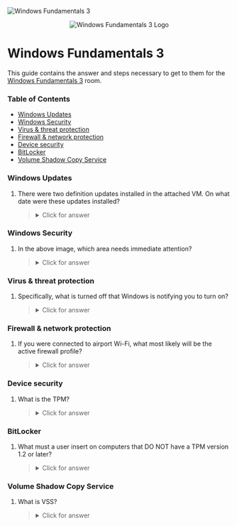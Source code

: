![Windows Fundamentals 3](https://assets.tryhackme.com/room-banners/windows.png)

<p align="center">
   <img src="https://github.com/Kevinovitz/TryHackMe_Writeups/blob/main/windowsfundamentals2/Windows_Fundamentals_3_Cover.png" alt="Windows Fundamentals 3 Logo">
</p>

# Windows Fundamentals 3

This guide contains the answer and steps necessary to get to them for the [Windows Fundamentals 3](https://tryhackme.com/room/windowsfundamentals3xzx) room.

### Table of Contents

- [Windows Updates](#windows-updates)
- [Windows Security](#windows-security)
- [Virus & threat protection](#virus-&-threat-protection)
- [Firewall & network protection](#firewall-&-network-protection)
- [Device security](#device-security)
- [BitLocker](#bitlocker)
- [Volume Shadow Copy Service](#volume-shadow-copy-service)

### Windows Updates



1. There were two definition updates installed in the attached VM. On what date were these updates installed?



   ><details><summary>Click for answer</summary>5/3/2021</details>

### Windows Security



1. In the above image, which area needs immediate attention?



   ><details><summary>Click for answer</summary>Virus & Threat Protection</details>

### Virus & threat protection



1. Specifically, what is turned off that Windows is notifying you to turn on?



   ><details><summary>Click for answer</summary>Real-time protection</details>

### Firewall & network protection



1. If you were connected to airport Wi-Fi, what most likely will be the active firewall profile?



   ><details><summary>Click for answer</summary>Public network</details>

### Device security



1. What is the TPM?



   ><details><summary>Click for answer</summary>Trusted Platform Module</details>

### BitLocker



1. What must a user insert on computers that DO NOT have a TPM version 1.2 or later?



   ><details><summary>Click for answer</summary>USB startup key</details>

### Volume Shadow Copy Service



1. What is VSS? 



   ><details><summary>Click for answer</summary>Volume Shadow Copy Service</details>
